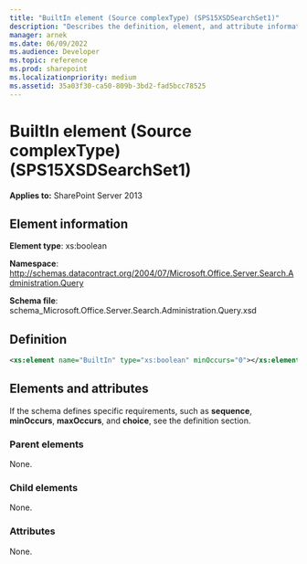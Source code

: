 ```yaml
---
title: "BuiltIn element (Source complexType) (SPS15XSDSearchSet1)"
description: "Describes the definition, element, and attribute information for BuiltIn element (Source complexType) (SPS15XSDSearchSet1)."
manager: arnek
ms.date: 06/09/2022
ms.audience: Developer
ms.topic: reference
ms.prod: sharepoint
ms.localizationpriority: medium
ms.assetid: 35a03f30-ca50-809b-3bd2-fad5bcc78525
---
```


# BuiltIn element (Source complexType) (SPS15XSDSearchSet1)

**Applies to:** SharePoint Server 2013
  
## Element information

**Element type**: xs:boolean

**Namespace**: http://schemas.datacontract.org/2004/07/Microsoft.Office.Server.Search.Administration.Query

**Schema file**: schema_Microsoft.Office.Server.Search.Administration.Query.xsd
   
## Definition

```XML
<xs:element name="BuiltIn" type="xs:boolean" minOccurs="0"></xs:element>

```

## Elements and attributes

If the schema defines specific requirements, such as **sequence**, **minOccurs**, **maxOccurs**, and **choice**, see the definition section. 
  
### Parent elements

None.
  
### Child elements

None.
  
### Attributes

None.
  

